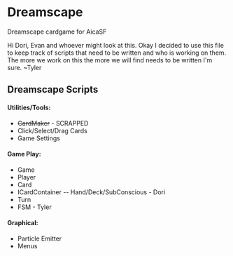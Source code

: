 Dreamscape
==========

Dreamscape cardgame for AicaSF

Hi Dori, Evan and whoever might look at this.
Okay I decided to use this file to keep track of
scripts that need to be written and who is working on them.
The more we work on this the more we will find needs to be
written I'm sure.
~Tyler


## Dreamscape Scripts

#### **Utilities/Tools:**

- ~~CardMaker~~ - SCRAPPED
- Click/Select/Drag Cards
- Game Settings

#### **Game Play:**

- Game
- Player
- Card
- ICardContainer
-- Hand/Deck/SubConscious - Dori
- Turn
- FSM - Tyler

#### **Graphical:**

- Particle Emitter
- Menus
